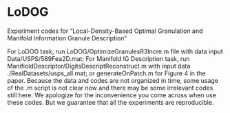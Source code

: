 # LoDOG
Experiment codes for “Local-Density-Based Optimal Granulation and Manifold Information Granule Description“

For LoDOG task, run LoDOG/OptimizeGranulesR3Incre.m file with data input Data/USPS/589Fea2D.mat;
For Manifold IG Description task, run ManifioldDescriptor/DigitsDescriptReconstruct.m with input data ./RealDatasets/usps_all.mat; or generateOnPatch.m for Figure 4 in the paper.
Because the data and codes are not organized in time, some usage of the .m script is not clear now and there may be some irrelevant codes still here. We apologize for the inconvenience you come across when use these codes. But we guarantee that all the experiments are reproducible.

